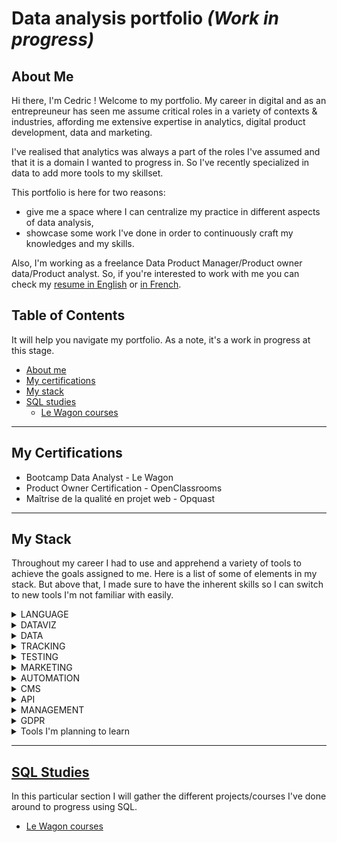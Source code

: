 # Data analysis portfolio *(Work in progress)*

## About Me ##

Hi there, I'm Cedric ! Welcome to my portfolio. My career in digital and as an entrepreuneur has seen me assume critical roles in a variety of contexts & industries, affording me extensive expertise in analytics, digital product development, data and marketing. 

I've realised that analytics was always a part of the roles I've assumed and that it is a domain I wanted to progress in. So I've recently specialized in data to add more tools to my skillset. 

This portfolio is here for two reasons: 
- give me a space where I can centralize my practice in different aspects of data analysis,
- showcase some work I've done in order to continuously craft my knowledges and my skills.

Also, I'm working as a freelance Data Product Manager/Product owner data/Product analyst. So, if you're interested to work with me you can check my [resume in English](https://github.com/Cedric-Delanchy/data-analysis-portfolio/blob/main/Resume_Cedric-Delanchy_EN.pdf) or [in French](https://github.com/Cedric-Delanchy/data-analysis-portfolio/blob/main/CV-Cedric_Delanchy.pdf).

## Table of Contents ##

It will help you navigate my portfolio. As a note, it's a work in progress at this stage. 

- [About me](#about-me)
- [My certifications](#my-certifications)
- [My stack](#my-stack)
- [SQL studies](#sql-studies)
  - [Le Wagon courses](https://github.com/Cedric-Delanchy/sql-studies-portfolio/tree/main/le-wagon-sql)

---
## My Certifications ## 

- Bootcamp Data Analyst - Le Wagon
- Product Owner Certification - OpenClassrooms
- Maîtrise de la qualité en projet web - Opquast

---
## My Stack ##

Throughout my career I had to use and apprehend a variety of tools to achieve the goals assigned to me. Here is a list of some of elements in my stack. But above that, I made sure to have the inherent skills so I can switch to new tools I'm not familiar with easily. 

<details>
  <summary> LANGUAGE </summary>

- SQL (advanced)
- Python (beginner)
- Python (ML) (beginner)
</details>

<details>
   <summary> DATAVIZ </summary>

- Metabase (advanced)
- Power BI (advanced)
- Looker (advanced)
</details>

<details>
   <summary> DATA </summary>

- DBT
- Fivetran
- Census (beginner)
- Bigquery
- MongoDB
</details>

<details>
   <summary> TRACKING </summary>

- GTM (intermediate)
- Segment (advanced)
- Mixpanel
- June.so
- GA4
</details>

<details>
   <summary> TESTING </summary>

- Hotjar
</details>

<details>
   <summary> MARKETING </summary>

- Mailjet
- Canva
- Customer.io
- Klaviyo
- Taguchi
- Canny.io
</details>

<details>
  <summary> AUTOMATION </summary>

- Make
- Zapier
</details>

<details>
   <summary> CMS </summary>

- Shopify
- Prismic
- Strapi
- Jahia
- Wordpress
</details>

<details>
   <summary> API </summary>

</details>

<details>
   <summary> MANAGEMENT </summary>

- Clickup
- Notion
- Redmine
- Trello
</details>

<details>
  <summary> GDPR </summary>
<br>
- Cookiebot
</details>

<details>
   <summary> Tools I'm planning to learn </summary>

- Retool
- Addingwell
- Rudderstack
- SQLMesh
- N8N
</details>

---

## [SQL Studies](https://github.com/Cedric-Delanchy/sql-studies-portfolio) ##

In this particular section I will gather the different projects/courses I've done around to progress using SQL. 

- [Le Wagon courses](https://github.com/Cedric-Delanchy/sql-studies-portfolio/tree/main/le-wagon-sql)
